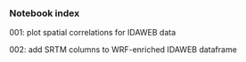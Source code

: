 ### Notebook index

001: plot spatial correlations for IDAWEB data

002: add SRTM columns to WRF-enriched IDAWEB dataframe